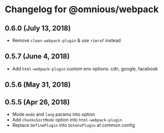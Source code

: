 # Changelog for @omnious/webpack

## 0.6.0 (July 13, 2018)

- Remove `clean-webpack-plugin` & use `rimraf` instead

## 0.5.7 (June 4, 2018)

- Add `html-webpack-plugin` custom env options: cdn, google, facebook

## 0.5.6 (May 31, 2018)

## 0.5.5 (Apr 26, 2018)

- Mode `mode` and `lang` params into option
- Add `chunksSortMode` option into `html-webpack-plugin`
- Replace `DefinePlugin` into `DotenvPlugin` at common config
